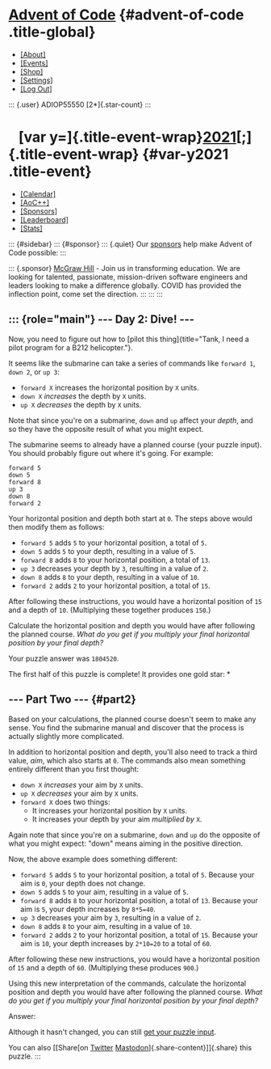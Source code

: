 <div>

[Advent of Code](/) {#advent-of-code .title-global}
===================

-   [\[About\]](/2021/about)
-   [\[Events\]](/2021/events)
-   [\[Shop\]](https://teespring.com/stores/advent-of-code)
-   [\[Settings\]](/2021/settings)
-   [\[Log Out\]](/2021/auth/logout)

::: {.user}
ADIOP55550 [2\*]{.star-count}
:::

</div>

<div>

   [var y=]{.title-event-wrap}[2021](/2021)[;]{.title-event-wrap} {#var-y2021 .title-event}
=================================================================

-   [\[Calendar\]](/2021)
-   [\[AoC++\]](/2021/support)
-   [\[Sponsors\]](/2021/sponsors)
-   [\[Leaderboard\]](/2021/leaderboard)
-   [\[Stats\]](/2021/stats)

</div>

::: {#sidebar}
::: {#sponsor}
::: {.quiet}
Our [sponsors](/2021/sponsors) help make Advent of Code possible:
:::

::: {.sponsor}
[McGraw Hill](https://www.mheducation.com/about.html) - Join us in
transforming education. We are looking for talented, passionate,
mission-driven software engineers and leaders looking to make a
difference globally. COVID has provided the inflection point, come set
the direction.
:::
:::
:::

::: {role="main"}
\-\-- Day 2: Dive! \-\--
------------------------

Now, you need to figure out how to [pilot this
thing]{title="Tank, I need a pilot program for a B212 helicopter."}.

It seems like the submarine can take a series of commands like
`forward 1`, `down 2`, or `up 3`:

-   `forward X` increases the horizontal position by `X` units.
-   `down X` *increases* the depth by `X` units.
-   `up X` *decreases* the depth by `X` units.

Note that since you\'re on a submarine, `down` and `up` affect your
*depth*, and so they have the opposite result of what you might expect.

The submarine seems to already have a planned course (your puzzle
input). You should probably figure out where it\'s going. For example:

    forward 5
    down 5
    forward 8
    up 3
    down 8
    forward 2

Your horizontal position and depth both start at `0`. The steps above
would then modify them as follows:

-   `forward 5` adds `5` to your horizontal position, a total of `5`.
-   `down 5` adds `5` to your depth, resulting in a value of `5`.
-   `forward 8` adds `8` to your horizontal position, a total of `13`.
-   `up 3` decreases your depth by `3`, resulting in a value of `2`.
-   `down 8` adds `8` to your depth, resulting in a value of `10`.
-   `forward 2` adds `2` to your horizontal position, a total of `15`.

After following these instructions, you would have a horizontal position
of `15` and a depth of `10`. (Multiplying these together produces
`150`.)

Calculate the horizontal position and depth you would have after
following the planned course. *What do you get if you multiply your
final horizontal position by your final depth?*

Your puzzle answer was `1804520`.

The first half of this puzzle is complete! It provides one gold star: \*

\-\-- Part Two \-\-- {#part2}
--------------------

Based on your calculations, the planned course doesn\'t seem to make any
sense. You find the submarine manual and discover that the process is
actually slightly more complicated.

In addition to horizontal position and depth, you\'ll also need to track
a third value, *aim*, which also starts at `0`. The commands also mean
something entirely different than you first thought:

-   `down X` *increases* your aim by `X` units.
-   `up X` *decreases* your aim by `X` units.
-   `forward X` does two things:
    -   It increases your horizontal position by `X` units.
    -   It increases your depth by your aim *multiplied by* `X`.

Again note that since you\'re on a submarine, `down` and `up` do the
opposite of what you might expect: \"down\" means aiming in the positive
direction.

Now, the above example does something different:

-   `forward 5` adds `5` to your horizontal position, a total of `5`.
    Because your aim is `0`, your depth does not change.
-   `down 5` adds `5` to your aim, resulting in a value of `5`.
-   `forward 8` adds `8` to your horizontal position, a total of `13`.
    Because your aim is `5`, your depth increases by `8*5=40`.
-   `up 3` decreases your aim by `3`, resulting in a value of `2`.
-   `down 8` adds `8` to your aim, resulting in a value of `10`.
-   `forward 2` adds `2` to your horizontal position, a total of `15`.
    Because your aim is `10`, your depth increases by `2*10=20` to a
    total of `60`.

After following these new instructions, you would have a horizontal
position of `15` and a depth of `60`. (Multiplying these produces
`900`.)

Using this new interpretation of the commands, calculate the horizontal
position and depth you would have after following the planned course.
*What do you get if you multiply your final horizontal position by your
final depth?*

Answer:

Although it hasn\'t changed, you can still [get your puzzle
input](2/input).

You can also [\[Share[on
[Twitter](https://twitter.com/intent/tweet?text=I%27ve+completed+Part+One+of+%22Dive%21%22+%2D+Day+2+%2D+Advent+of+Code+2021&url=https%3A%2F%2Fadventofcode%2Ecom%2F2021%2Fday%2F2&related=ericwastl&hashtags=AdventOfCode)
[Mastodon](javascript:void(0);)]{.share-content}\]]{.share} this puzzle.
:::
